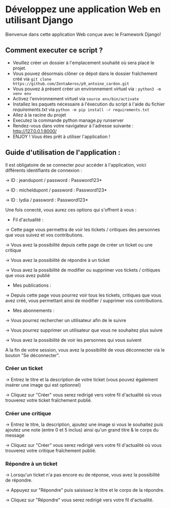 # Développez une application Web en utilisant Django
Bienvenue dans cette application Web conçue avec le Framework Django!

## Comment executer ce script ?
* Veuillez créer un dossier à l'emplacement souhaité où sera placé le projet.
* Vous pouvez désormais clôner ce dépot dans le dossier fraîchement créé via `git clone https://github.com/ZentaAeros/p9_antoine_cardon.git`
* Vous pouvez à présent créer un environnement virtuel via : `python3 -m venv env`
* Activez l'environnement virtuel via `source env/bin/activate`
* Installez les paquets nécessaire à l'éxecution du script à l'aide du fichier *requirements.txt* via `python -m pip install -r requirements.txt`
* Allez à la racine du projet
* Executez la commande python manage.py runserver
* Rendez-vous dans votre navigateur à l'adresse suivante : http://127.0.0.1:8000/
* ENJOY ! Vous êtes prêt à utiliser l'application !

## Guide d'utilisation de l'application :
Il est obligatoire de se connecter pour accéder à l'application, voici différents identifiants de connexion :

-> ID : jeandupont / password : Password123*

-> ID : micheldupont / password : Password123*

-> ID : lydia / password : Password123*

Une fois conecté, vous aurez ces options qui s'offrent à vous : 

* Fil d'actualité :

-> Cette page vous permettra de voir les tickets / critiques des personnes que vous suivez et vos contributions.

-> Vous avez la possibilité depuis cette page de créer un ticket ou une critique

-> Vous avez la possibilité de répondre à un ticket

-> Vous avez la possibilité de modifier ou supprimer vos tickets / critiques que vous avez publié

* Mes publications : 

-> Depuis cette page vous pourrez voir tous les tickets, critiques que vous avez créé, vous permettant ainsi de modifier / supprimer vos contributions.

* Mes abonnements :

-> Vous pourrez rechercher un utilisateur afin de le suivre 

-> Vous pourrez supprimer un utilisateur que vous ne souhaitez plus suivre

-> Vous avez la possibilité de voir les personnes qui vous suivent

A la fin de votre session, vous avez la possibilité de vous déconnecter via le bouton "Se déconnecter".


### Créer un ticket
-> Entrez le titre et la description de votre ticket (vous pouvez également insérer une image qui est optionnel)

-> Cliquez sur "Créer" vous serez redirigé vers votre fil d'actualité où vous trouverez votre ticket fraîchement publié.

### Créer une critique
-> Entrez le titre, la description, ajoutez une image si vous le souhaitez puis ajoutez une note (entre 0 et 5 inclus) ainsi qu'un grand titre & le corps du message

-> Cliquez sur "Créer" vous serez redirigé vers votre fil d'actualité où vous trouverez votre critique fraîchement publié.

### Répondre à un ticket
-> Lorsqu'un ticket n'a pas encore eu de réponse, vous avez la possibilité de répondre.

-> Appuyez sur "Répondre" puis saisissez le titre et le corps de la répondre.

-> Cliquez sur "Répondre" vous serez redirigé vers votre fil d'actualité.
